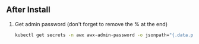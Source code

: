 ## After Install
1.  Get admin password (don't forget to remove the % at the end)
    ```sh
    kubectl get secrets -n awx awx-admin-password -o jsonpath="{.data.password}" | base64 --decode
    ```
	
